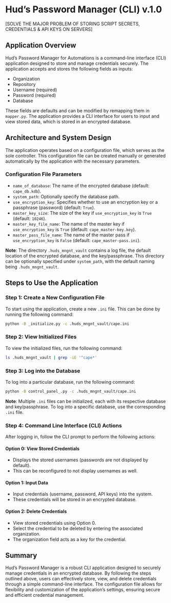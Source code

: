 # Hud’s Password Manager (CLI) v.1.0
[SOLVE THE MAJOR PROBLEM OF STORING SCRIPT SECRETS, CREDENTIALS & API KEYS ON SERVERS]
## Application Overview
Hud’s Password Manager for Automations is a command-line interface (CLI) application designed to store and manage credentials securely. The application accepts and stores the following fields as inputs:
- Organization
- Repository
- Username (required)
- Password (required)
- Database

These fields are defaults and can be modified by remapping them in `mapper.py`. The application provides a CLI interface for users to input and view stored data, which is stored in an encrypted database.

## Architecture and System Design
The application operates based on a configuration file, which serves as the sole controller. This configuration file can be created manually or generated automatically by the application with the necessary parameters.

### Configuration File Parameters
- `name_of_database`: The name of the encrypted database (default: `cape_db.kdb`).
- `system_path`: Optionally specify the database path.
- `use_encryption_key`: Specifies whether to use an encryption key or a passphrase (password) (default: `True`).
- `master_key_size`: The size of the key if `use_encryption_key` is `True` (default: `10246`).
- `master_key_file_name`: The name of the master key if `use_encryption_key` is `True` (default: `cape_master-key.key`).
- `master_pass_file_name`: The name of the master pass if `use_encryption_key` is `False` (default: `cape_master-pass.ini`).

**Note**: The directory `.huds_mngnt_vault` contains a log file, the default location of the encrypted database, and the key/passphrase. This directory can be optionally specified under `system_path`, with the default naming being `.huds_mngnt_vault`.

## Steps to Use the Application

### Step 1: Create a New Configuration File
To start using the application, create a new `.ini` file. This can be done by running the following command:
```bash
python -B _initialize.py -c .huds_mngnt_vault/cape.ini
```

### Step 2: View Initialized Files
To view the initialized files, run the following command:
```bash
ls .huds_mngnt_vault | grep -iE '^cape*'
```

### Step 3: Log into the Database
To log into a particular database, run the following command:
```bash
python -B control_panel_.py -c .huds_mngnt_vault/cape.ini
```
**Note**: Multiple `.ini` files can be initialized, each with its respective database and key/passphrase. To log into a specific database, use the corresponding `.ini` file.

### Step 4: Command Line Interface (CLI) Actions
After logging in, follow the CLI prompt to perform the following actions:

#### Option 0: View Stored Credentials
- Displays the stored usernames (passwords are not displayed by default).
- This can be reconfigured to not display usernames as well.

#### Option 1: Input Data
- Input credentials (username, password, API keys) into the system.
- These credentials will be stored in an encrypted database.

#### Option 2: Delete Credentials
- View stored credentials using Option 0.
- Select the credential to be deleted by entering the associated organization.
- The organization field acts as a key for the credential.

## Summary
Hud’s Password Manager is a robust CLI application designed to securely manage credentials in an encrypted database. By following the steps outlined above, users can effectively store, view, and delete credentials through a simple command-line interface. The configuration file allows for flexibility and customization of the application’s settings, ensuring secure and efficient credential management.
